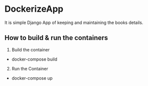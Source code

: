 # DockerizeApp
  It is simple Django App of keeping and maintaining the books details.

## How to build & run the containers
1. Build the container
- docker-compose build
2. Run the Container
- docker-compose up
